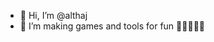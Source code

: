 - 👋 Hi, I’m @althaj
- 👀 I’m making games and tools for fun 👀👀👀👀👀

<!---
althaj/althaj is a ✨ special ✨ repository because its `README.md` (this file) appears on your GitHub profile.
You can click the Preview link to take a look at your changes.
--->
